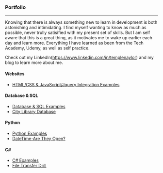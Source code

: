 ### Portfolio
***

Knowing that there is always something new to learn in development is both astonishing and intimidating. I find myself wanting to know as much as possible, never trully satisified with my present set of skills. But I am self aware that this is a great thing, as it motivates me to wake up earlier each day and learn more. Everything I have learned as been from the Tech Academy, Udemy, as well as self practice. 

Check out my LinkedIn(https://www.linkedin.com/in/templenaylor) and my blog to learn more about me.

#### Websites
* [HTML/CSS & JavaScript/Jquery Integration Examples](./Websites)


#### Database & SQL
* [Database & SQL Examples](./Database-SQL)
* [City Library Database](./Database-SQL/City-Library-Database)


#### Python
* [Python Examples](./Python)
* [DateTime-Are They Open?](./Python/Datetime-Are-They-Open?)

#### C#  
* [C# Examples](./C-Sharp)
* [File Transfer Drill](./C-Sharp/File-Transfer-Drill)


